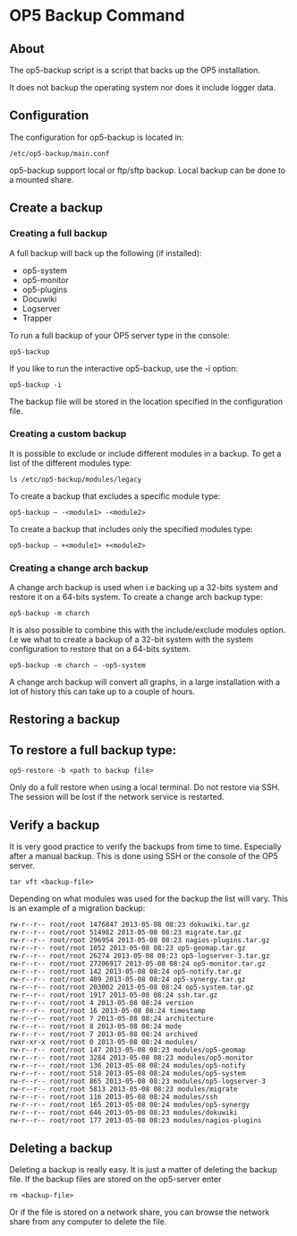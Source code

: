 # OP5 Backup Command

## About

The op5-backup script is a script that backs up the OP5 installation.

It does not backup the operating system nor does it include logger data.

## Configuration

The configuration for op5-backup is located in:

```
/etc/op5-backup/main.conf
```

op5-backup support local or ftp/sftp backup. Local backup can be done to a mounted share.

## Create a backup

### Creating a full backup

A full backup will back up the following (if installed):

- op5-system
- op5-monitor
- op5-plugins
- Docuwiki
- Logserver
- Trapper

To run a full backup of your OP5 server type in the console:

``` 
op5-backup
```

If you like to run the interactive op5-backup, use the -i option:

``` 
op5-backup -i
```

The backup file will be stored in the location specified in the configuration file.

### Creating a custom backup

It is possible to exclude or include different modules in a backup.
 To get a list of the different modules type:

``` 
ls /etc/op5-backup/modules/legacy
```

To create a backup that excludes a specific module type:

``` 
op5-backup – -<module1> -<module2>
```

To create a backup that includes only the specified modules type:

``` 
op5-backup – +<module1> +<module2>
```

### Creating a change arch backup

A change arch backup is used when i.e backing up a 32-bits system and restore it on a 64-bits system.
 To create a change arch backup type:

``` 
op5-backup -m charch
```

It is also possible to combine this with the include/exclude modules option.
 I.e we what to create a backup of a 32-bit system with the system configuration to restore that on a 64-bits system.

``` 
op5-backup -m charch – -op5-system
```

A change arch backup will convert all graphs, in a large installation with a lot of history this can take up to a couple of hours.

## Restoring a backup

## To restore a full backup type:

``` 
op5-restore -b <path to backup file>
```

Only do a full restore when using a local terminal. Do not restore via SSH. The session will be lost if the network service is restarted.

## Verify a backup

It is very good practice to verify the backups from time to time. Especially after a manual backup.
 This is done using SSH or the console of the OP5 server.

``` 
tar vft <backup-file>
```

Depending on what modules was used for the backup the list will vary. This is an example of a migration backup:

``` 
rw-r--r-- root/root 1476847 2013-05-08 08:23 dokuwiki.tar.gz
rw-r--r-- root/root 514982 2013-05-08 08:23 migrate.tar.gz
rw-r--r-- root/root 296954 2013-05-08 08:23 nagios-plugins.tar.gz
rw-r--r-- root/root 1052 2013-05-08 08:23 op5-geomap.tar.gz
rw-r--r-- root/root 26274 2013-05-08 08:23 op5-logserver-3.tar.gz
rw-r--r-- root/root 27206917 2013-05-08 08:24 op5-monitor.tar.gz
rw-r--r-- root/root 142 2013-05-08 08:24 op5-notify.tar.gz
rw-r--r-- root/root 409 2013-05-08 08:24 op5-synergy.tar.gz
rw-r--r-- root/root 203002 2013-05-08 08:24 op5-system.tar.gz
rw-r--r-- root/root 1917 2013-05-08 08:24 ssh.tar.gz
rw-r--r-- root/root 4 2013-05-08 08:24 version
rw-r--r-- root/root 16 2013-05-08 08:24 timestamp
rw-r--r-- root/root 7 2013-05-08 08:24 architecture
rw-r--r-- root/root 8 2013-05-08 08:24 mode
rw-r--r-- root/root 7 2013-05-08 08:24 archived
rwxr-xr-x root/root 0 2013-05-08 08:24 modules/
rw-r--r-- root/root 147 2013-05-08 08:23 modules/op5-geomap
rw-r--r-- root/root 3284 2013-05-08 08:23 modules/op5-monitor
rw-r--r-- root/root 136 2013-05-08 08:24 modules/op5-notify
rw-r--r-- root/root 518 2013-05-08 08:24 modules/op5-system
rw-r--r-- root/root 865 2013-05-08 08:23 modules/op5-logserver-3
rw-r--r-- root/root 5813 2013-05-08 08:23 modules/migrate
rw-r--r-- root/root 116 2013-05-08 08:24 modules/ssh
rw-r--r-- root/root 165 2013-05-08 08:24 modules/op5-synergy
rw-r--r-- root/root 646 2013-05-08 08:23 modules/dokuwiki
rw-r--r-- root/root 177 2013-05-08 08:23 modules/nagios-plugins
```

## Deleting a backup

Deleting a backup is really easy. It is just a matter of deleting the backup file. If the backup files are stored on the op5-server enter

``` 
rm <backup-file>
```

Or if the file is stored on a network share, you can browse the network share from any computer to delete the file.
